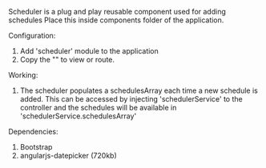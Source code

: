 Scheduler is a plug and play reusable component used for adding schedules
Place this inside components folder of the application.

Configuration:
1) Add 'scheduler' module to the application
2) Copy the "<scheduler redirect-path='{{Redirect path}}'></scheduler>" to view or route.

Working:
1) The scheduler populates a schedulesArray each time a new schedule is added. 
This can be accessed by injecting 'schedulerService' to the controller and the schedules will be available in 'schedulerService.schedulesArray'

Dependencies:
1) Bootstrap
2) angularjs-datepicker (720kb)
